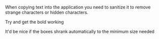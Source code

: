 When copying text into the application you need to sanitize it to remove strange characters or hidden characters. 

Try and get the bold working 

It'd be nice if the boxes shrank automatically to the minimum size needed 